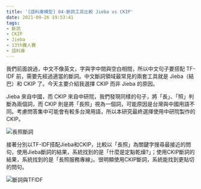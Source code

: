 ```yaml
---
title: '[語料庫模型] 04-斷詞工具比較 Jieba vs CKIP'
date: 2021-09-26 19:53:41
tags:
- 斷詞
- CKIP
- Jieba
- 13th鐵人賽
- 語料庫
---
```


我們前面說過，中文不像英文，字與字中間與空白相間，所以中文句子要搭配 TF-IDF 前，需要先經過適當的斷詞。中文斷詞領域最常見的兩套工具就是 Jieba（結巴）和 CKIP 了。今天主要介紹我選擇 CKIP 而非 Jieba 的原因。
<!-- more -->

Jieba 來自中國，而 CKIP 來自中研院，我們發現同樣的句子，將「長」、「照」判斷為兩個詞，而 CKIP 則是將「長照」視為一個詞，可能原因是台灣與中國用語不同。考慮問答集中可能會有較多台灣用語，所以本研究最終選擇使用中研院製作的 CKIP。

![長照斷詞](長照斷詞.jpg)

接著分別以TF-IDF搭配Jieba和CKIP，比較以「長照」為關鍵字搜尋最接近的問句，使用Jieba斷詞的結果，系統找到的是「什麼是定點乾燥?」；使用CKIP斷詞的結果，系統找到的是「長照服務專線」。很明顯使用CKIP斷詞，系統能找到更貼切的問句。

![斷詞與TFIDF](斷詞與TFIDF.jpg)
